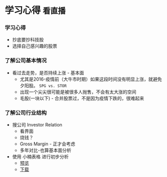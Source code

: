 # 学习心得 `看直播`

### 学习心得
- 抄底要抄科技股
- 选择自己感兴趣的股票

### 了解公司基本情况
- 看过去走势，是否持续上涨 - 基本面
  - 尤其是2016-疫情前（大牛市时期）如果这段时间没有明显上涨，就避免夕阳股。 `SPG vs. STOR`
  -  出现一个尖尖很可能是被很多人抛售，不会有太大涨的空间
  - 毛股(一块以下) - 合并股票过，不是因为疫情下跌的，很难起来
  
### 了解公司行业结构
- 搜公司 Investor Relation
  - 看界面
  - 烧钱？
  - Gross Margin - 正才会考虑
  - 多年对比-也算基本面分析
- 使用 小楠表格 进行初步分析 
  - [预览](https://drive.google.com/file/d/1HfmuWTTYe9oV5bzSH6hTHsnY3gEXinr6) 
  - [下载](https://github.com/kaitan-stock/stock-basics/raw/master/Stock%20Ratio%20Update.xlsx)
